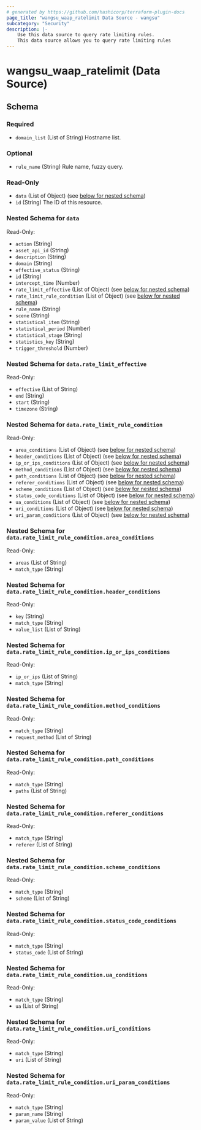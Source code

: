 ```yaml
---
# generated by https://github.com/hashicorp/terraform-plugin-docs
page_title: "wangsu_waap_ratelimit Data Source - wangsu"
subcategory: "Security"
description: |-
    Use this data source to query rate limiting rules.
    This data source allows you to query rate limiting rules
---
```


# wangsu_waap_ratelimit (Data Source)





<!-- schema generated by tfplugindocs -->
## Schema

### Required

- `domain_list` (List of String) Hostname list.

### Optional

- `rule_name` (String) Rule name, fuzzy query.

### Read-Only

- `data` (List of Object) (see [below for nested schema](#nestedatt--data))
- `id` (String) The ID of this resource.

<a id="nestedatt--data"></a>
### Nested Schema for `data`

Read-Only:

- `action` (String)
- `asset_api_id` (String)
- `description` (String)
- `domain` (String)
- `effective_status` (String)
- `id` (String)
- `intercept_time` (Number)
- `rate_limit_effective` (List of Object) (see [below for nested schema](#nestedobjatt--data--rate_limit_effective))
- `rate_limit_rule_condition` (List of Object) (see [below for nested schema](#nestedobjatt--data--rate_limit_rule_condition))
- `rule_name` (String)
- `scene` (String)
- `statistical_item` (String)
- `statistical_period` (Number)
- `statistical_stage` (String)
- `statistics_key` (String)
- `trigger_threshold` (Number)

<a id="nestedobjatt--data--rate_limit_effective"></a>
### Nested Schema for `data.rate_limit_effective`

Read-Only:

- `effective` (List of String)
- `end` (String)
- `start` (String)
- `timezone` (String)


<a id="nestedobjatt--data--rate_limit_rule_condition"></a>
### Nested Schema for `data.rate_limit_rule_condition`

Read-Only:

- `area_conditions` (List of Object) (see [below for nested schema](#nestedobjatt--data--rate_limit_rule_condition--area_conditions))
- `header_conditions` (List of Object) (see [below for nested schema](#nestedobjatt--data--rate_limit_rule_condition--header_conditions))
- `ip_or_ips_conditions` (List of Object) (see [below for nested schema](#nestedobjatt--data--rate_limit_rule_condition--ip_or_ips_conditions))
- `method_conditions` (List of Object) (see [below for nested schema](#nestedobjatt--data--rate_limit_rule_condition--method_conditions))
- `path_conditions` (List of Object) (see [below for nested schema](#nestedobjatt--data--rate_limit_rule_condition--path_conditions))
- `referer_conditions` (List of Object) (see [below for nested schema](#nestedobjatt--data--rate_limit_rule_condition--referer_conditions))
- `scheme_conditions` (List of Object) (see [below for nested schema](#nestedobjatt--data--rate_limit_rule_condition--scheme_conditions))
- `status_code_conditions` (List of Object) (see [below for nested schema](#nestedobjatt--data--rate_limit_rule_condition--status_code_conditions))
- `ua_conditions` (List of Object) (see [below for nested schema](#nestedobjatt--data--rate_limit_rule_condition--ua_conditions))
- `uri_conditions` (List of Object) (see [below for nested schema](#nestedobjatt--data--rate_limit_rule_condition--uri_conditions))
- `uri_param_conditions` (List of Object) (see [below for nested schema](#nestedobjatt--data--rate_limit_rule_condition--uri_param_conditions))

<a id="nestedobjatt--data--rate_limit_rule_condition--area_conditions"></a>
### Nested Schema for `data.rate_limit_rule_condition.area_conditions`

Read-Only:

- `areas` (List of String)
- `match_type` (String)


<a id="nestedobjatt--data--rate_limit_rule_condition--header_conditions"></a>
### Nested Schema for `data.rate_limit_rule_condition.header_conditions`

Read-Only:

- `key` (String)
- `match_type` (String)
- `value_list` (List of String)


<a id="nestedobjatt--data--rate_limit_rule_condition--ip_or_ips_conditions"></a>
### Nested Schema for `data.rate_limit_rule_condition.ip_or_ips_conditions`

Read-Only:

- `ip_or_ips` (List of String)
- `match_type` (String)


<a id="nestedobjatt--data--rate_limit_rule_condition--method_conditions"></a>
### Nested Schema for `data.rate_limit_rule_condition.method_conditions`

Read-Only:

- `match_type` (String)
- `request_method` (List of String)


<a id="nestedobjatt--data--rate_limit_rule_condition--path_conditions"></a>
### Nested Schema for `data.rate_limit_rule_condition.path_conditions`

Read-Only:

- `match_type` (String)
- `paths` (List of String)


<a id="nestedobjatt--data--rate_limit_rule_condition--referer_conditions"></a>
### Nested Schema for `data.rate_limit_rule_condition.referer_conditions`

Read-Only:

- `match_type` (String)
- `referer` (List of String)


<a id="nestedobjatt--data--rate_limit_rule_condition--scheme_conditions"></a>
### Nested Schema for `data.rate_limit_rule_condition.scheme_conditions`

Read-Only:

- `match_type` (String)
- `scheme` (List of String)


<a id="nestedobjatt--data--rate_limit_rule_condition--status_code_conditions"></a>
### Nested Schema for `data.rate_limit_rule_condition.status_code_conditions`

Read-Only:

- `match_type` (String)
- `status_code` (List of String)


<a id="nestedobjatt--data--rate_limit_rule_condition--ua_conditions"></a>
### Nested Schema for `data.rate_limit_rule_condition.ua_conditions`

Read-Only:

- `match_type` (String)
- `ua` (List of String)


<a id="nestedobjatt--data--rate_limit_rule_condition--uri_conditions"></a>
### Nested Schema for `data.rate_limit_rule_condition.uri_conditions`

Read-Only:

- `match_type` (String)
- `uri` (List of String)


<a id="nestedobjatt--data--rate_limit_rule_condition--uri_param_conditions"></a>
### Nested Schema for `data.rate_limit_rule_condition.uri_param_conditions`

Read-Only:

- `match_type` (String)
- `param_name` (String)
- `param_value` (List of String)
